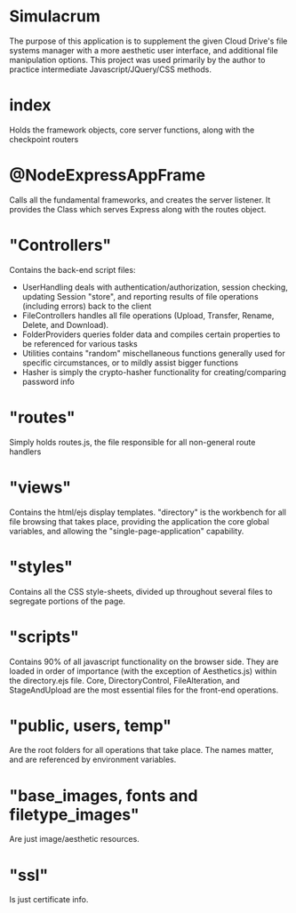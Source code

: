 # Simulacrum
The purpose of this application is to supplement the given Cloud Drive's file systems manager with a more aesthetic user interface, and additional file manipulation options.
This project was used primarily by the author to practice intermediate Javascript/JQuery/CSS methods.

# index 
Holds the framework objects, core server functions, along with the checkpoint routers
# @NodeExpressAppFrame 
Calls all the fundamental frameworks, and creates the server listener. It provides the Class which serves Express along with the routes object.
# "Controllers" 
Contains the back-end script files:
  * UserHandling deals with authentication/authorization, session checking, updating Session "store", and reporting results of file operations (including errors) back to the client
  * FileControllers handles all file operations (Upload, Transfer, Rename, Delete, and Download). 
  * FolderProviders queries folder data and compiles certain properties to be referenced for various tasks
  * Utilities contains "random" mischellaneous functions generally used for specific circumstances, or to mildly assist bigger functions
  * Hasher is simply the crypto-hasher functionality for creating/comparing password info
# "routes" 
Simply holds routes.js, the file responsible for all non-general route handlers 
# "views" 
Contains the html/ejs display templates. "directory" is the workbench for all file browsing that takes place, providing the application the core global variables, 
and allowing the "single-page-application" capability.
# "styles" 
Contains all the CSS style-sheets, divided up throughout several files to segregate portions of the page.
# "scripts" 
Contains 90% of all javascript functionality on the browser side. They are loaded in order of importance (with the exception of Aesthetics.js) within the directory.ejs file. 
Core, DirectoryControl, FileAlteration, and StageAndUpload are the most essential files for the front-end operations.
# "public, users, temp" 
Are the root folders for all operations that take place. The names matter, and are referenced by environment variables.
# "base_images, fonts and filetype_images" 
Are just image/aesthetic resources.
# "ssl" 
Is just certificate info.
